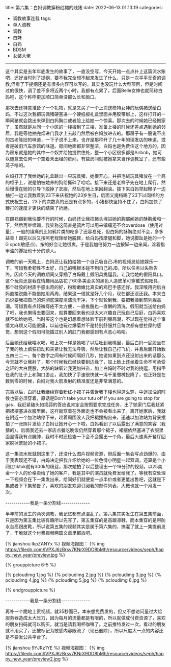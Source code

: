 title: 第六集：白妈调教穿粉红裙的贱猪
date: 2022-06-13 01:13:19
categories:
  - 调教故事连载
tags:
  - 单人调教
  - 调教
  - 白妹
  - 白妈
  - BDSM
  - 女装大佬
---


这个其实是去年年底发生的故事了，一直没空写，今天开始一点点补上这篇流水账吧，还好当时列了提纲，要不我完全想不起来发生了什么，只是一次平平无奇的调教,但看了下提纲还是有很多内容可以写的，其实也没玩什么大型项目，但是时间过的很快，调了差不多将近两个小时，我都有点累了。后面Belle女神也就简称白妈吧，这个称呼更加顺口简单没那么长和拗口。

那次去还特意准备了一个礼物，就是又买了一个上次送模特女神的玩偶猪送给白妈，不过这次我把玩偶猪硬塞进一个硬纸板礼盒里面并用胶带绑上，这样打开的一瞬间猪就会跳出来弹到白妈胸口或者脸上给她一个惊喜。那次去的时候她已经搬家了，虽然就是从同一个小区的一楼搬到了三楼，准备上楼的时候还差点遇到她的邻居，我是等他抽完烟进门我才上去敲门然后被白妈放进去的。那房子有一股说不出的古老陈旧的味道，一下子说不上来，也许是那种开了几十年的理发店的味道，或者是破旧汽车旅馆的味道。房间地面都非常整洁，白妈也是免费住这个地方的，因为房东就是她的其中一个奴并给她提供住处，整一个小区很多都是Airbnb，她可以随意去任何一个空着未出租的房间，有些房间就被她拿来当作调教室了，还有些笼子啥的。

<!-- more -->

白妈打开了我给她的礼盒跳出一只玩具猪，她很开心，并把毛绒玩具猪放在一个高的柜子上，说是怕被她养的狗给撕碎了哈哈。接下来还是老样子先在地上爬行，然后慢慢在她的引导下脱掉了衣服，然后在地上来回翻滚。接下来白妈举起鞭子一边抽打一边让我数着到23下来庆祝她的23岁生日，后面又提档踢了23下以同样的方式庆祝生日，23下的次数真的还是有点多的，小猪都快坚持不住了，白妈加快了鞭打的速度才更快的结束了折磨。

在踢裆踢到我快要不行的时候，白妈还让我把猪头埋进她的胸部闻她的酥胸缓和一下，然后再继续踢，我笑称这简直是鸦片可以用来镇痛还不会overdose（使用过量），一般的镇痛剂比如鸦片类的吃多了还容易死，但白妈的酥胸绝对不会，多多益善！踢完以后又按照老规矩给她脱鞋，给白妈按摩腿和脚，她说脚趾是她的一个G spot(敏感点)，按的好会让她很爽，于是我加倍努力一边按脚一边亲闻，涂着指甲油的脚趾也十分的诱人。

调教的前一天晚上，白妈还让我拍给她一个自己吸自己JB的视频发给她娱乐一下，可惜我柔韧性不太好，自己的嘴根本碰不到自己的JB，所以任务以失败告终。因此今天的调教期间又穿插了白妈戴上假阳具挑逗我，让我给她的假阳具口。这个玩具还是我在情趣用品店花了60多美金买的黑色人造皮革可穿戴式假阳具，那个硅胶的材质手感出奇的好，粉粉嫩嫩比真实的鸡巴手感还好。我深喉用完后白妈直接说能不能借她用两周，结果这一借就是好几个月，现在都还没还我。本来白妈说要我把自己的洞彻底深度清洁洗干净，下个就轮到我，要把我操到前列腺高潮。可惜我有点轻微痔疮不太方便，一直推脱也一直懒的清洗，假阳就当送给白妈了吧，我也懒得去要回来，就算要回来我也没太大兴趣自己玩自己后庭，白妈喜欢就不如给她吧。当时买这个也是幻想着想体验下前列腺高潮，不过现在觉得这个事情太麻烦又可能很痛，以前也玩过爆菊并不是特别舒服并且每次都有想拉屎的感觉，想到这个假阳可能插过别人的肛门我都感到有点恶心哈哈。

后面她还给我喂水喝，和上次一样是她喝了以后吐到我嘴里，最后白妈一屁股坐在了我的脸上疯狂扭动和夹紧让我无法呼吸，然后让我自己打飞机，并且后面开始数五四三二一，每个数字之间有时候间隔好几秒，她说如果到点还没射出来的话那么今天就不让我射了，那个时候我已经快要到边缘了，加上脸上还坐着生命不可承受之轻的大白屁股，大脑的缺氧让我更加兴奋，加上白妈时不时对我的挑逗，用指甲在我的肚子上和胸口游走，我加快了手速很快就一泻千里缴械投降了，也正好是在数到零的时候，白妈对我火箭发射的精准度还是非常满意的。

完事以后，白妈让我继续穿着粉红小裙子并告诉我下楼也得这么穿，中途加油的时候也要必须穿着，原话是Don't take your tutu off if you are going to stop for gas，我赶紧磕头如捣蒜的答应说肯定会按照要求完成任务，出了她家门后我赶紧把裙摆塞进衣服里面，这样就穿着在外面走也不会被看出来了。离开她家后，我就在附近一个加油站停下来，趁着周围没人我把裙摆掏出来，迅速以加油站为背景摆拍了一张照片发给了白妈让她开心一下啦，白妈看到了以后露出了满意的笑容（我猜的）。后面我还去一家店点餐吃晚饭仍然穿着那个裙子，裙摆依然塞进了衣服里面显得我有点臃肿，我时不时还检查一下会不会露出一个角，最后火速离开餐厅回家脱掉羞耻的小裙子。

这一集流水账就到这里了，还没什么图片视频资源，但后面一集会写点劲爆的，由于我表现还不错，白妈决定把我介绍给她的一位色情小明星一起双调，还算是个小网红tiktok就有300k的粉丝，那次她拍了以后整理出一个19分钟的视频，以25美金一个人的价格卖给了她的客户，我是其中的演员就免费发给我了。等我有空处理一下视频会在下一集发出来，给同好们就便宜一点半价或者更低出售吧，这就是下集或者下下集预告了，喜欢的朋友欢迎订阅我的邮件列表，大概也就一个月发一次。


------------我是一条分割线--------------

半年前的发生的两次调教，我记忆都有点混乱了。第六集其实发生在第五集前面，只是因为第五集比较有趣所以先写了，第五集穿的是高跟凉鞋，而本集穿的是带防水台高跟皮靴，所以说第五集的视频其实是属于第六集的，搞混了就上一集提前发了，干脆就这个付费视频两篇文章里都放吧。

{% jianshou lkpZANYx %}
视频海报图：
{% img https://filedn.com/lVPXJ6zBrsv7KNrX9DO8bMh/resource/videos/seph/happy_new_year/preview.jpg %}

{% grouppicture 6-5 %}

{% pcloudimg 1.jpg %}
{% pcloudimg 2.jpg %}
{% pcloudimg 3.jpg %}
{% pcloudimg 4.jpg %}
{% pcloudimg 5.jpg %}
{% pcloudimg 6.jpg %}

{% endgrouppicture %}

------------我是一条分割线--------------

再补一个跪地上贡视频，就35秒而已，本来想免费发的，但又不想访问量过大给服务器造成太大压力，因为每月的流量都是有限的，所以就做成付费资源了，喜欢的朋友扫码就可以购买，就当是请我喝杯咖啡了。之前推特发过一次，看过的朋友就不用买了，还被标记为敏感内容限流了（现已删除），所以尺度大一点的内容还是不要发公共平台了。

{% jianshou 9YJRz1YE %}
视频海报图：
{% img https://filedn.com/lVPXJ6zBrsv7KNrX9DO8bMh/resource/videos/seph/happy_new_year/preview2.jpg %}

